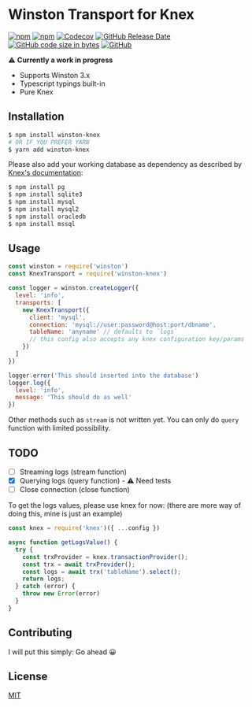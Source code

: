 # Winston Transport for Knex

[![npm](https://img.shields.io/npm/v/winston-knex?style=flat-square)](https://www.npmjs.com/package/winston-knex) [![npm](https://img.shields.io/npm/dw/winston-knex?style=flat-square)](https://www.npmjs.com/package/winston-knex) [![Codecov](https://img.shields.io/codecov/c/github/aldy505/winston-knex?style=flat-square)](https://codecov.io/gh/aldy505/winston-knex) [![GitHub Release Date](https://img.shields.io/github/release-date/aldy505/winston-knex?style=flat-square)](https://github.com/aldy505/winston-knex/releases) [![GitHub code size in bytes](https://img.shields.io/github/languages/code-size/aldy505/winston-knex?style=flat-square)](https://github.com/aldy505/winston-knex) [![GitHub](https://img.shields.io/github/license/aldy505/winston-knex?style=flat-square)](https://github.com/aldy505/winston-knex/blob/master/LICENSE)

⚠ **Currently a work in progress**

 * Supports Winston 3.x
 * Typescript typings built-in
 * Pure Knex

## Installation

```bash
$ npm install winston-knex
# OR IF YOU PREFER YARN
$ yarn add winston-knex
```

Please also add your working database as dependency as described by [Knex's documentation](https://knexjs.org/#Installation-node):
```bash
$ npm install pg
$ npm install sqlite3
$ npm install mysql
$ npm install mysql2
$ npm install oracledb
$ npm install mssql
```

## Usage

```js
const winston = require('winston')
const KnexTransport = require('winston-knex')

const logger = winston.createLogger({
  level: 'info',
  transports: [
    new KnexTransport({
      client: 'mysql',
      connection: 'mysql://user:password@host:port/dbname',
      tableName: 'anyname' // defaults to `logs`
      // this config also accepts any knex configuration key/params
    })
  ]
})

logger.error('This should inserted into the database')
logger.log({
  level: 'info',
  message: 'This should do as well'
})
```
Other methods such as `stream` is not written yet. You can only do `query` function with limited possibility.

## TODO

- [ ] Streaming logs (stream function)
- [x] Querying logs (query function) - ⚠ Need tests
- [ ] Close connection (close function)

To get the logs values, please use knex for now: (there are more way of doing this, mine is just an example)
```js
const knex = require('knex')({ ...config })

async function getLogsValue() {
  try {
    const trxProvider = knex.transactionProvider();
    const trx = await trxProvider();
    const logs = await trx('tableName').select();
    return logs;
  } catch (error) {
    throw new Error(error)
  }
}
```

## Contributing

I will put this simply: Go ahead 😀

## License

[MIT](https://github.com/aldy505/winston-knex/blob/master/LICENSE)